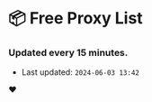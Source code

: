 # :package: Free Proxy List
### Updated every 15 minutes.

- Last updated: `2024-06-03 13:42`

:heart:
